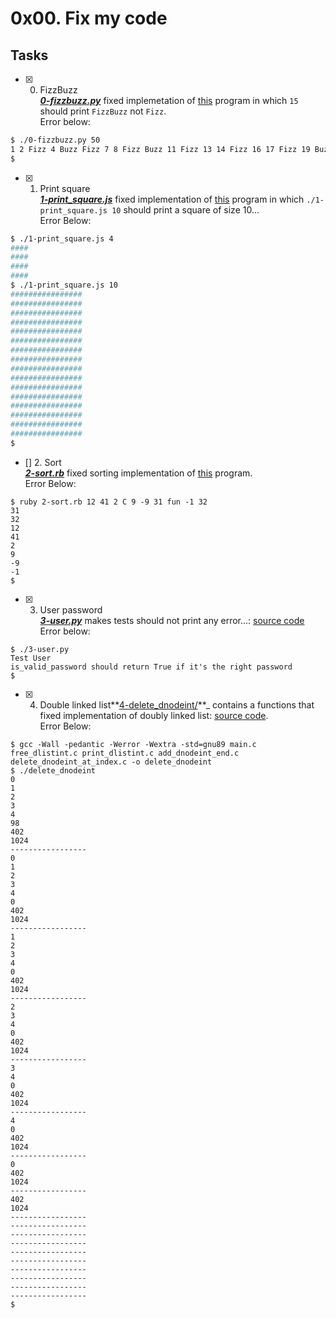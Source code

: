 # 0x00. Fix my code

## Tasks

+ [x] 0. FizzBuzz<br/>_**[0-fizzbuzz.py](0-fizzbuzz.py)**_ fixed implemetation of [this](https://github.com/holbertonschool/0x00-Fix_My_Code_Challenge/blob/master/0-fizzbuzz.py) program in which `15` should print `FizzBuzz` not `Fizz`.<br/>Error below:
```bash
$ ./0-fizzbuzz.py 50
1 2 Fizz 4 Buzz Fizz 7 8 Fizz Buzz 11 Fizz 13 14 Fizz 16 17 Fizz 19 Buzz Fizz 22 23 Fizz Buzz 26 Fizz 28 29 Fizz 31 32 Fizz 34 Buzz Fizz 37 38 Fizz Buzz 41 Fizz 43 44 Fizz 46 47 Fizz 49 Buzz
$
```
+ [x] 1. Print square<br/>_**[1-print_square.js](1-print_square.js)**_ fixed implementation of [this](https://github.com/holbertonschool/0x00-Fix_My_Code_Challenge/blob/master/1-print_square.js) program in which `./1-print_square.js 10` should print a square of size 10...<br/>Error Below:
```bash
$ ./1-print_square.js 4
####
####
####
####
$ ./1-print_square.js 10
################
################
################
################
################
################
################
################
################
################
################
################
################
################
################
################
$
```
+ [] 2. Sort<br/>_**[2-sort.rb](2-sort.rb)**_ fixed sorting implementation of [this](https://github.com/holbertonschool/0x00-Fix_My_Code_Challenge/blob/master/2-sort.rb) program.<br/>Error Below:
```shell
$ ruby 2-sort.rb 12 41 2 C 9 -9 31 fun -1 32
31
32
12
41
2
9
-9
-1
$
```
+ [x] 3. User password<br/>_**[3-user.py](3-user.py)**_ makes tests should not print any error…: [source code](https://github.com/holbertonschool/0x00-Fix_My_Code_Challenge/blob/master/3-user.py)<br/>Error below:
```shell
$ ./3-user.py 
Test User
is_valid_password should return True if it's the right password
$
```
+ [x] 4. Double linked list**[4-delete_dnodeint/](4-delete_dnodeint/)**_ contains a functions that fixed implementation of doubly linked list: [source code](https://github.com/holbertonschool/0x00-Fix_My_Code_Challenge/tree/master/4-delete_dnodeint).<br/>Error Below:
```shell
$ gcc -Wall -pedantic -Werror -Wextra -std=gnu89 main.c free_dlistint.c print_dlistint.c add_dnodeint_end.c delete_dnodeint_at_index.c -o delete_dnodeint
$ ./delete_dnodeint 
0
1
2
3
4
98
402
1024
-----------------
0
1
2
3
4
0
402
1024
-----------------
1
2
3
4
0
402
1024
-----------------
2
3
4
0
402
1024
-----------------
3
4
0
402
1024
-----------------
4
0
402
1024
-----------------
0
402
1024
-----------------
402
1024
-----------------
-----------------
-----------------
-----------------
-----------------
-----------------
-----------------
-----------------
-----------------
-----------------
$
```

